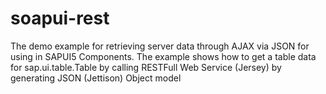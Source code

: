 soapui-rest
===========
The demo example for retrieving server data through AJAX via JSON for using in SAPUI5 Components.
The example shows how to get a table data for sap.ui.table.Table by calling RESTFull Web Service (Jersey)
by generating JSON (Jettison) Object model